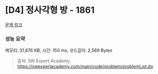 # [D4] 정사각형 방 - 1861 

[문제 링크](https://swexpertacademy.com/main/code/problem/problemDetail.do?contestProbId=AV5LtJYKDzsDFAXc) 

### 성능 요약

메모리: 31,876 KB, 시간: 150 ms, 코드길이: 2,569 Bytes



> 출처: SW Expert Academy, https://swexpertacademy.com/main/code/problem/problemList.do